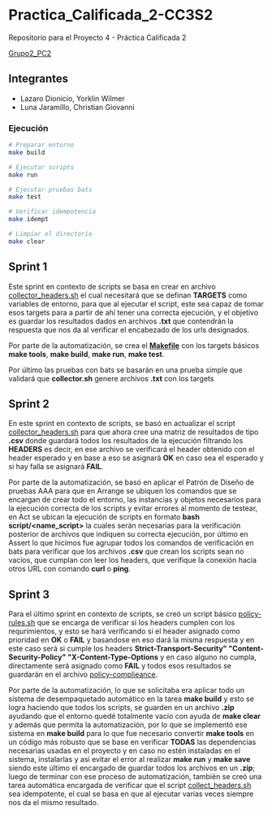 # Practica_Calificada_2-CC3S2
Repositorio para el Proyecto 4 - Práctica Calificada 2

[Grupo2_PC2](https://github.com/Grupo2-CC3S2/Practica_Calificada_2-CC3S2)

## Integrantes
- Lazaro Dionicio, Yorklin Wilmer
- Luna Jaramillo, Christian Giovanni

### Ejecución
```bash
# Preparar entorno
make build

# Ejecutar scripts
make run

# Ejecutar pruebas bats
make test

# Verificar idempotencia
make idempt

# Limpiar el directorio
make clear
```

## Sprint 1
Este sprint en contexto de scripts se basa en crear en archivo [collector_headers.sh](src/collect_headers.sh) el cual necesitará que se definan **TARGETS** como variables de entorno, para que al ejecutar el script, este sea capaz de tomar esos targets para a partir de ahí tener una correcta ejecución, y el objetivo es guardar los resultados dados en archivos **.txt** que contendrán la respuesta que nos da al verificar el encabezado de los urls designados.

Por parte de la automatización, se crea el [**Makefile**](Makefile) con los targets básicos **make tools**, **make build**, **make run**, **make test**.

Por último las pruebas con bats se basarán en una prueba simple que validará que **collector.sh** genere archivos **.txt** con los targets

## Sprint 2
En este sprint en contexto de scripts, se basó en actualizar el script [collector_headers.sh](src/collect_headers.sh) para que ahora cree una matriz de resultados de tipo **.csv** donde guardará todos los resultados de la ejecución filtrando los **HEADERS** es decir, en ese archivo se verificará el header obtenido con el header esperado y en base a eso se asignará **OK** en caso sea el esperado y si hay falla se asignará **FAIL**.

Por parte de la automatización, se basó en aplicar el Patrón de Diseño de pruebas AAA para que en Arrange se ubiquen los comandos que se encargan de crear todo el entorno, las instancias y objetos necesarios para la ejecución correcta de los scripts y evitar errores al momento de testear, en Act se ubican la ejecución de scripts en formato **bash script/<name_script>** la cuales serán necesarias para la verificación posterior de archivos que indiquen su correcta ejecución, por último en Assert lo que hicimos fue agrupar todos los comandos de verificación en bats para verificar que los archivos **.csv** que crean los scripts sean no vacíos, que cumplan con leer los headers, que verifique la conexión hacia otros URL con comando **curl** o **ping**.

## Sprint 3
Para el último sprint en contexto de scripts, se creó un script básico [policy-rules.sh](src/policy-rules.sh) que se encarga de verificar si los headers cumplen con los requrimientos, y esto se hará verificando si el header asignado como prioridad en **OK** o **FAIL** y basandose en eso dará la misma respuesta y en este caso será si cumple los headers **Strict-Transport-Security" "Content-Security-Policy" "X-Content-Type-Options** y en caso alguno no cumpla, directamente será asignado como **FAIL** y todos esos resultados se guardarán en el archivo [policy-complieance](out/policy_compliance.csv).

Por parte de la automatización, lo que se solicitaba era aplicar todo un sistema de desempaquetado automático en la tarea **make build** y esto se logra haciendo que todos los scripts, se guarden en un archivo **.zip** ayudando que el entorno quedé totalmente vacío con ayuda de **make clear** y además que permita la automatización, por lo que se implementó ese sistema en **make build** para lo que fue necesario convertir **make tools** en un código más robusto que se base en verificar **TODAS** las dependencias necesarias usadas en el proyecto y en caso no estén instaladas en el sistema, instalarlas y así evitar el error al realizar **make run** y **make save** siendo este último el encargado de guardar todos los archivos en un **.zip**; luego de terminar con ese proceso de automatización, también se creó una tarea automática encargada de verificar que el script [collect_headers.sh](src/collect_headers.sh) sea idempotente, el cual se basa en que al ejecutar varias veces siempre nos da el mismo resultado.